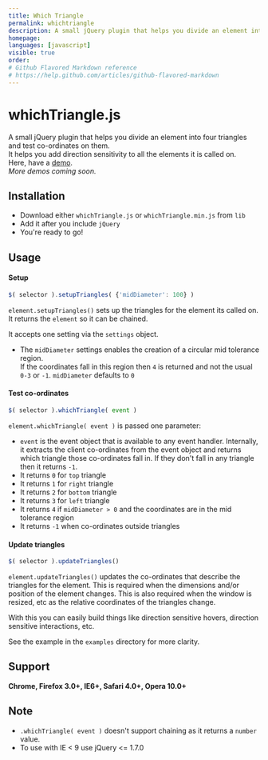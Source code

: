 ```yaml
---
title: Which Triangle
permalink: whichtriangle
description: A small jQuery plugin that helps you divide an element into four triangles and test co-ordinates on them.
homepage: 
languages: [javascript]
visible: true
order: 
# Github Flavored Markdown reference
# https://help.github.com/articles/github-flavored-markdown
---
```



whichTriangle.js
================
A small jQuery plugin that helps you divide an element into four triangles and test co-ordinates on them.   
It helps you add direction sensitivity to all the elements it is called on.   
Here, have a [demo](http://experiments.muditameta.com/whichTriangle/).   
*More demos coming soon.*

Installation
----------------
- Download either `whichTriangle.js` or `whichTriangle.min.js` from `lib`
- Add it after you include `jQuery`
- You're ready to go!

Usage
----------------
#### Setup

```javascript
$( selector ).setupTriangles( {'midDiameter': 100} )
```
`element.setupTriangles()` sets up the triangles for the element its called on.   
It returns the `element` so it can be chained.

It accepts one setting via the `settings` object.
- The `midDiameter` settings enables the creation of a circular mid tolerance region.   
If the coordinates fall in this region then `4` is returned and not the usual `0-3` or `-1`.
`midDiameter` defaults to `0`

#### Test co-ordinates

```javascript
$( selector ).whichTriangle( event )
```

`element.whichTriangle( event )` is passed one parameter:

- `event` is the event object that is available to any event handler. Internally, it extracts the client co-ordinates
from the event object and returns which triangle those co-ordinates fall in. If they don't fall in any triangle then it 
returns `-1`.
- It returns `0` for `top` triangle
- It returns `1` for `right` triangle
- It returns `2` for `bottom` triangle
- It returns `3` for `left` triangle
- It returns `4` if `midDiameter > 0` and the coordinates are in the mid tolerance region
- It returns `-1` when co-ordinates outside triangles

#### Update triangles

```javascript
$( selector ).updateTriangles()
```
`element.updateTriangles()` updates the co-ordinates that describe the triangles for the element. This is required when
the dimensions and/or position of the element changes. This is also required when the window is resized, etc as the relative
coordinates of the triangles change.

With this you can easily build things like direction sensitive hovers, direction sensitive interactions, etc.

See the example in the `examples` directory for more clarity.

## Support
__Chrome, Firefox 3.0+, IE6+, Safari 4.0+, Opera 10.0+__

## Note

- `.whichTriangle( event )` doesn't support chaining as it returns a `number` value.
- To use with IE < 9 use jQuery <= 1.7.0
